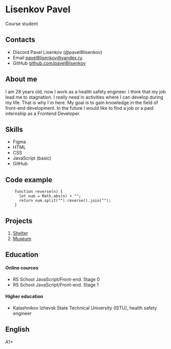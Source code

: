 # Lisenkov Pavel
Course student

## Contacts
* Discord
Pavel Lisenkov (@pavel8lisenkov)
* Email
[pavel8lisenkov@yandex.ru](mailto:pavel8lisenkov@yandex.ru "Write a email")
* GitHub
[github.com/pavel8lisenkov](https://github.com/pavel8lisenkov "View GitHub account")

## About me
I am 28 years old, now I work as a health safety engineer. I think that my job lead me to stagnation. I really need in activities where I can develop during my life. That is why I`m here. My goal is to gain knowledge in the field of front-end development. In the future I would like to find a job or a paid internship as a Frontend Developer.

## Skills
* Figma
* HTML
* CSS
* JavaScript (basic)
* GitHub

## Code example
```
    function reverse(n) {
      let num = Math.abs(n) + "";
      return num.split("").reverse().join("");
    }
```

## Projects
1. [Shelter](https://rolling-scopes-school.github.io/pavel8lisenkov-JSFE2022Q1/shelter/pages/main/)
2. [Museum](https://rolling-scopes-school.github.io/pavel8lisenkov-JSFEPRESCHOOL/museum/)


## Education
#### Online cources
* RS School JavaScript/Front-end. Stage 0
* RS School JavaScript/Front-end. Stage 1

#### Higher education
* Kalashnikov Izhevsk State Technical University (ISTU), health safety engineer

## English
А1+